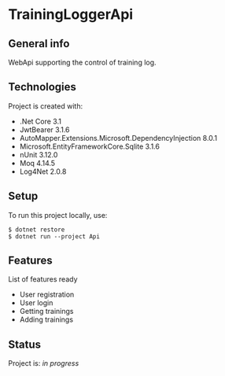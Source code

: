 # TrainingLoggerApi

## General info
WebApi supporting the control of training log.
	
## Technologies
Project is created with:
* .Net Core 3.1
* JwtBearer 3.1.6
* AutoMapper.Extensions.Microsoft.DependencyInjection 8.0.1
* Microsoft.EntityFrameworkCore.Sqlite 3.1.6
* nUnit 3.12.0
* Moq 4.14.5  
* Log4Net 2.0.8
	
## Setup
To run this project locally, use:
```
$ dotnet restore
$ dotnet run --project Api
```
## Features
List of features ready
* User registration
* User login
* Getting trainings
* Adding trainings

## Status
Project is: _in progress_
